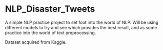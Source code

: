 # NLP_Disaster_Tweets

A simple NLP practice project to set foot into the world of NLP.
Will be using different models to try and see which provides the best result, and as some practice into the world of text preprocessing.

Dataset acquired from Kaggle.
